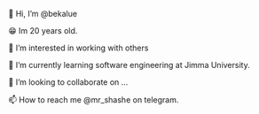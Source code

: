 👋 Hi, I’m @bekalue

😁 Im 20 years old.

👀 I’m interested in working with others

🌱 I’m currently learning software engineering at Jimma University.

💞️ I’m looking to collaborate on ...

📫 How to reach me @mr_shashe on telegram.

